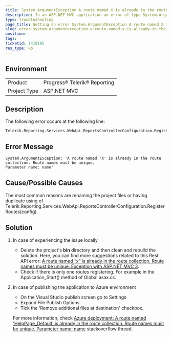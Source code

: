 ```yaml
---
title: System.ArgumentException A route named X is already in the route collection.
description: In an ASP.NET MVC application an error of type System.ArgumentException is thrown
type: troubleshooting
page_title: Getting an error System.ArgumentException A route named X is already in the route collection. Route names must be unique. Parameter name name
slug: error-system-argumentexception-a-route-named-x-is-already-in-the-route-collection
position: 
tags: 
ticketid: 1419185
res_type: kb
---
```


## Environment
<table>
    <tbody>
	    <tr>
	    	<td>Product</td>
	    	<td>Progress® Telerik® Reporting</td>
	    </tr>
	    <tr>
	    	<td>Project Type</td>
	    	<td>ASP.NET MVC</td>
	    </tr>
    </tbody>
</table>


## Description
The following error occurs at the following line:
```CSharp
Telerik.Reporting.Services.WebApi.ReportsControllerConfiguration.RegisterRoutes(config); 
```


## Error Message
```
System.ArgumentException: 'A route named 'X' is already in the route collection. Route names must be unique.
Parameter name: name' 
```

## Cause/Possible Causes
The most common reasons are renaming the project files or having duplicate using of Telerik.Reporting.Services.WebApi.ReportsControllerConfiguration.RegisterRoutes(config).

## Solution
1. In case of experiencing the issue locally
	- Delete the project's **bin** directory and then clean and rebuild the solution. Here, you can find more suggestions related to this Rest API error: [A route named “x” is already in the route collection. Route names must be unique. Exception with ASP.NET MVC 3](https://stackoverflow.com/questions/10986909/a-route-named-x-is-already-in-the-route-collection-route-names-must-be-unique). 
	- Check if there is only one routes registering. For example in the Application_Start() method of Global.asax.cs.

2. In case of publishing the application to Azure environment
    - On the Visual Studio publish screen go to Settings
    - Expand File Publish Options
    - Tick the 'Remove additional files at destination' checkbox.
    
    For more information, check [Azure deployment: A route named 'HelpPage_Default' is already in the route collection. Route names must be unique. Parameter name: name](https://stackoverflow.com/questions/47294036/azure-deployment-a-route-named-helppage-default-is-already-in-the-route-colle?rq=1) stackoverflow thread.

